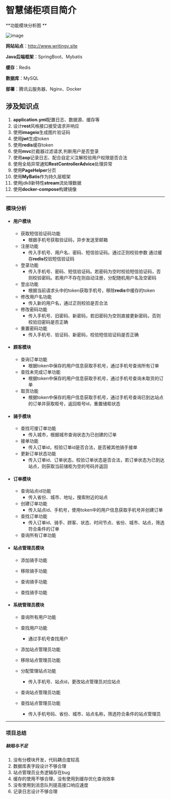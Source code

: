 # 智慧储柜项目简介


**功能模块分析图 **


![image](http://www.writingv.site/static/intellegence-locker-function.png)

**网站站点**：http://www.writingv.site

**Java后端框架**：SpringBoot、Mybatis

**缓存**：Redis

**数据库**：MySQL  

**部署**：腾讯云服务器、Nginx、Docker



## 涉及知识点

1. **application.yml**配置日志、数据源、缓存等
2. 设计**rest**风格接口接受请求并响应
3. 使用**imageio**生成图片验证码
4. 使用**jwt**生成token
5. 使用**redis**缓存token
6. 使用**mvc**拦截器过滤请求,判断用户是否登录
7. 使用**aop**记录日志、配合自定义注解校验用户权限是否合法
8. 使用全局异常通知**RestControllerAdvice**处理异常
9. 使用**PageHelper**分页
10. 使用**MyBatis**作为持久层框架
11. 使用jdk8新特性**stream**流处理数据
12. 使用**docker-compose**构建镜像



- - -

### 模块分析

+ #### 用户模块
  - 获取短信验证码功能
    * 根据手机号获取验证码，异步发送至邮箱
  - 注册功能
    * 传入手机号、用户名、密码、短信验证码。通过正则校验参数 通过缓存**redis**校验短信验证码
  - 登录功能
    * 传入手机号、密码、短信验证码。若密码为空时校验短信验证码，否则校验密码。若用户不存在则自动注册，分配随机用户名及空密码
  - 登出功能
    * 根据当前请求头中的token获取手机号，移除**redis**中缓存的token
  - 修改用户名功能
    * 传入新的用户名，通过正则校验是否合法 
  - 修改密码功能
    * 传入手机号、旧密码、新密码，若旧密码为空则直接更新密码，否则校验旧密码是否正确
  - 重置密码功能
    * 传入手机号、验证码、新密码，校验短信验证码是否正确




+ #### 顾客模块

  - 查询订单功能
    * 根据token中保存的用户信息获取手机号，通过手机号查询所有订单
  - 查找未完成订单功能
    * 根据token中保存的用户信息获取手机号，通过手机号查询未取货的订单
  - 取货功能
    * 根据token中保存的用户信息获取手机号，通过手机号查询已到达站点的订单并获取柜号，返回柜号id，重置储柜状态




+ #### 骑手模块

  - 查找可接订单功能
    * 传入城市，根据城市查询状态为已创建的订单
  - 接单功能
    * 传入订单id，校验订单id是否合法，是否被其他骑手接单
  - 更新订单状态功能
    * 传入订单id、订单状态，校验订单状态是否合法，若订单状态为已到达站点，则获取当前储柜为空的号码并返回




+ #### 订单模块

  - 查询站点id功能
    * 传入省份、城市、地址，搜索附近的站点
  - 创建订单功能
    * 传入站点id、手机号，使用token中的用户信息获取手机号并创建订单
  - 查找订单功能
    * 传入订单id、骑手、顾客、状态、时间节点、省份、城市、站点，筛选符合条件的订单
   - 查询所有订单功能




+ #### 站点管理员模块

  - 添加骑手功能

  - 移除骑手功能

  - 查询骑手功能

  - 查找骑手功能


+ #### 系统管理员模块

  - 查询所有用户功能

  - 查找用户功能
    * 通过手机号查找用户
  - 添加站点管理员功能

  - 移除站点管理员功能

  - 分配管理站点功能
    * 传入手机号、站点id，更改站点管理员对应站点
  - 查询站点管理员功能

  - 查找站点管理员功能
    * 传入手机号码、省份、城市、站点名称，筛选符合条件的站点管理员



---

### 项目总结

##### 缺陷与不足

1. 没有分模块开发，代码耦合度较高
2. 数据库表字段设计不够合理
3. 站点管理员业务逻辑存在bug 
4. 缓存的使用不够合理，没有使用到缓存优化查询效率
5. 没有使用到消息队列提高接口响应速度
6. 记录日志设计不够合理
